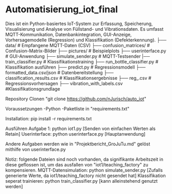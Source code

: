 # Automatisierung_iot_final

Dies ist ein Python-basiertes IoT-System zur Erfassung, Speicherung, Visualisierung und Analyse von Füllstand- und Vibrationsdaten. Es umfasst MQTT-Kommunikation, Datenbankintegration, GUI-Anzeige, Vorhersagemodelle (Regression) und Klassifikation (Defekterkennung). 
├── data/ # Empfangene MQTT-Daten (CSV) 
├── confusion_matrices/ # Confusion-Matrix-Bilder 
├── pictures/ # Beispielplots 
├── userinterface.py # GUI-Anwendung 
├── simulate_sender.py # MQTT-Testsender 
|── train_classifier.py # Klassifikationstraining 
├── run_bottle_classifier.py # Klassifikation ausführen 
├── predict.py # Regressionsmodell 
├── formatted_data.csv/json # Datenbereitstellung 
├── classification_results.csv # Klassifikationsergebnisse 
├── reg_.csv # Regressionsvorhersagen
├── vibration_with_labels.csv #Klassifikationsgrundlage

Repository Clonen
"git clone https://github.com/nJurisch/auto_iot"

Voraussetzungen
-Python -Paketliste in "requirements.txt"

Installation: pip install -r requirements.txt

Ausführen
Aufgabe 1: python iot1.py [Senden von einfachen Werten als Retain] Userinterface: python userinterface.py [Hauptanwendung]

Andere Aufgaben werden wie in "Projektbericht_GroJuTu.md" gelöst mithilfe von userinterface.py

Notiz:
folgende Dateien sind noch vorhanden, da signifikante Arbeitszeit in diese geflossen ist, um das ausfallen von "iot1/teaching_factory" zu kompensieren.
MQTT-Datensimulation: python simulate_sender.py [Zufalls generierte Werte, da iot1/teaching_factory nicht gesendet hat] 
Klassifikation seperat trainieren: python train_classifier.py [kann alleinstehend genutzt werden]
